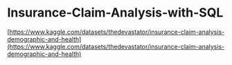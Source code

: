 # Insurance-Claim-Analysis-with-SQL

[https://www.kaggle.com/datasets/thedevastator/insurance-claim-analysis-demographic-and-health](https://www.kaggle.com/datasets/thedevastator/insurance-claim-analysis-demographic-and-health)
